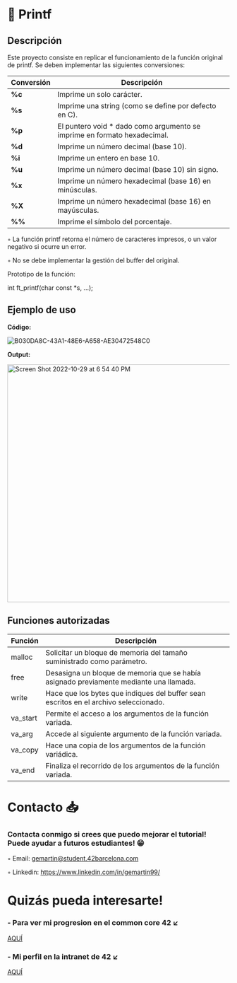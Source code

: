 # 📝 Printf

## Descripción 

Este proyecto consiste en replicar el funcionamiento de la función original de printf. 
Se deben implementar las siguientes conversiones:

| Conversión  | Descripción														 			|
|-------|-----------------------------------------------------------------------------------|
| **%c** | Imprime un solo carácter.       													|
| **%s** | Imprime una string (como se define por defecto en C).											|
| **%p** | El puntero void * dado como argumento se imprime en formato hexadecimal.								|
| **%d** | Imprime un número decimal (base 10).																	|
| **%i** | Imprime un entero en base 10.               											|
| **%u** | Imprime un número decimal (base 10) sin signo.               									|
| **%x** | Imprime un número hexadecimal (base 16) en minúsculas.                				|
| **%X** | Imprime un número hexadecimal (base 16) en mayúsculas.                				|
| **%%** | Imprime el símbolo del porcentaje.                 											|

◦ La función printf retorna el número de caracteres impresos, o un valor negativo si ocurre un error.

◦ No se debe implementar la gestión del buffer del original.

Prototipo de la función:

int ft_printf(char const *s, ...);


## Ejemplo de uso

<b>Código: </b>

![B030DA8C-43A1-48E6-A658-AE30472548C0](https://user-images.githubusercontent.com/66915274/198844199-3761987c-df3d-4c3d-90d1-e9f30583b83a.jpeg)

<b>Output: </b>

<img width="538" alt="Screen Shot 2022-10-29 at 6 54 40 PM" src="https://user-images.githubusercontent.com/66915274/198843655-23c772e4-1465-458b-9642-019bc62456dc.png">

## Funciones autorizadas 

| Función  | Descripción														 			|
|-------|-----------------------------------------------------------------------------------|
| malloc | Solicitar un bloque de memoria del tamaño suministrado como parámetro.     													|
| free | Desasigna un bloque de memoria que se había asignado previamente mediante una llamada. 											|
| write | Hace que los bytes que indiques del buffer sean escritos en el archivo seleccionado.								|
| va_start | Permite el acceso a los argumentos de la función variada.														|
| va_arg | Accede al siguiente argumento de la función variada.               											|
| va_copy | Hace una copia de los argumentos de la función variádica.               									|
| va_end | Finaliza el recorrido de los argumentos de la función variada.                				|

# Contacto 📥

### Contacta conmigo si crees que puedo mejorar el tutorial! Puede ayudar a futuros estudiantes! 😁

◦ Email: gemartin@student.42barcelona.com

◦ Linkedin: https://www.linkedin.com/in/gemartin99/

# Quizás pueda interesarte!

### - Para ver mi progresion en el common core 42 ↙️

[AQUÍ](https://github.com/gemartin99/42cursus)

### - Mi perfil en la intranet de 42 ↙️
[AQUÍ](https://profile.intra.42.fr/users/gemartin)
